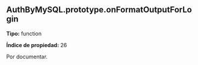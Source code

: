 ## AuthByMySQL.prototype.onFormatOutputForLogin

**Tipo:** function

**Índice de propiedad:** 26

Por documentar.



